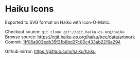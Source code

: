 Haiku Icons
===========

Exported to SVG format on Haiku with Icon-O-Matic.

Checkout source: `git clone git://git.haiku-os.org/haiku`<br>
Browse source: https://cgit.haiku-os.org/haiku/tree/data/artwork<br>
Commit: [1ff06a003edb35f21b8bd27c00c433ab2216a294](http://cgit.haiku-os.org/haiku/commit/data/artwork/icons?id=1ff06a003edb35f21b8bd27c00c433ab2216a294)

Github mirror: https://github.com/haiku/haiku
